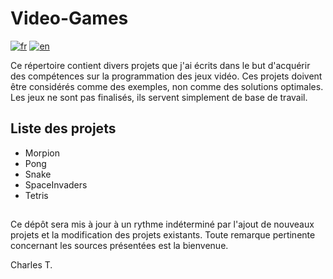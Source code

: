 # Video-Games


[![fr](https://img.shields.io/badge/lang-fr-blue.svg)](https://github.com/chalodss/Learning-Programming/blob/main/Video-Games/README.md)
[![en](https://img.shields.io/badge/lang-en-green.svg)](https://github.com/chalodss/Learning-Programming/blob/main/Video-Games/README.en.md)

Ce répertoire contient divers projets que j'ai écrits dans le but d'acquérir des compétences sur la programmation des jeux vidéo. Ces projets doivent être considérés comme des exemples, non comme des solutions optimales. Les jeux ne sont pas finalisés, ils servent simplement de base de travail.

## Liste des projets


- Morpion
- Pong
- Snake
- SpaceInvaders
- Tetris


##

Ce dépôt sera mis à jour à un rythme indéterminé par l'ajout de nouveaux projets et la modification des projets existants. Toute remarque pertinente concernant les sources présentées est la bienvenue.

Charles T.

